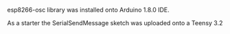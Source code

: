 esp8266-osc library was installed onto Arduino 1.8.0 IDE. 

As a starter the SerialSendMessage sketch was uploaded onto a Teensy 3.2
